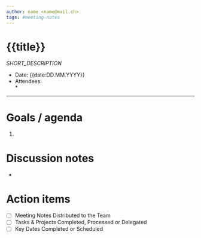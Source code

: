 ```yaml
---
author: name <name@mail.ch>
tags: #meeting-notes
---
```


# {{title}}

_SHORT_DESCRIPTION_

- Date: {{date:DD.MM.YYYY}}
- Attendees:  
  * 
  
- - - -  
    
# Goals / agenda
1. 

# Discussion notes
- 

# Action items
- [ ] Meeting Notes Distributed to the Team
- [ ] Tasks & Projects Completed, Processed or Delegated
- [ ] Key Dates Completed or Scheduled
